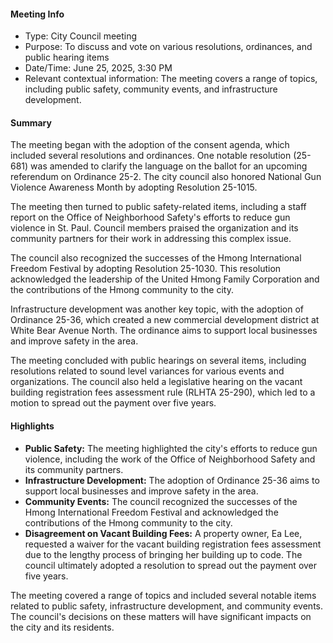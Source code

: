 ---
---

#### Meeting Info
* Type: City Council meeting
* Purpose: To discuss and vote on various resolutions, ordinances, and public hearing items
* Date/Time: June 25, 2025, 3:30 PM
* Relevant contextual information: The meeting covers a range of topics, including public safety, community events, and infrastructure development.

#### Summary

The meeting began with the adoption of the consent agenda, which included several resolutions and ordinances. One notable resolution (25-681) was amended to clarify the language on the ballot for an upcoming referendum on Ordinance 25-2. The city council also honored National Gun Violence Awareness Month by adopting Resolution 25-1015.

The meeting then turned to public safety-related items, including a staff report on the Office of Neighborhood Safety's efforts to reduce gun violence in St. Paul. Council members praised the organization and its community partners for their work in addressing this complex issue.

The council also recognized the successes of the Hmong International Freedom Festival by adopting Resolution 25-1030. This resolution acknowledged the leadership of the United Hmong Family Corporation and the contributions of the Hmong community to the city.

Infrastructure development was another key topic, with the adoption of Ordinance 25-36, which created a new commercial development district at White Bear Avenue North. The ordinance aims to support local businesses and improve safety in the area.

The meeting concluded with public hearings on several items, including resolutions related to sound level variances for various events and organizations. The council also held a legislative hearing on the vacant building registration fees assessment rule (RLHTA 25-290), which led to a motion to spread out the payment over five years.

#### Highlights

* **Public Safety:** The meeting highlighted the city's efforts to reduce gun violence, including the work of the Office of Neighborhood Safety and its community partners.
* **Infrastructure Development:** The adoption of Ordinance 25-36 aims to support local businesses and improve safety in the area.
* **Community Events:** The council recognized the successes of the Hmong International Freedom Festival and acknowledged the contributions of the Hmong community to the city.
* **Disagreement on Vacant Building Fees:** A property owner, Ea Lee, requested a waiver for the vacant building registration fees assessment due to the lengthy process of bringing her building up to code. The council ultimately adopted a resolution to spread out the payment over five years.

The meeting covered a range of topics and included several notable items related to public safety, infrastructure development, and community events. The council's decisions on these matters will have significant impacts on the city and its residents.

